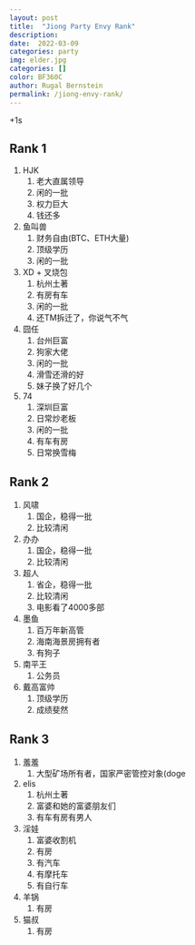 ```yaml
---
layout: post
title:  "Jiong Party Envy Rank"
description: 
date:  2022-03-09
categories: party
img: elder.jpg
categories: []
color: BF360C
author: Rugal Bernstein
permalink: /jiong-envy-rank/
---
```


+1s


## Rank 1

1. HJK  
    1. 老大直属领导
    2. 闲的一批
    3. 权力巨大
    4. 钱还多
2. 鱼叫兽  
    1. 财务自由(BTC、ETH大量)
    2. 顶级学历
    3. 闲的一批
4. XD + 叉烧包
   1. 杭州土著
   2. 有房有车
   2. 闲的一批
   4. 还TM拆迁了，你说气不气
5. 囧任
   1. 台州巨富
   2. 狗家大佬
   3. 闲的一批
   4. 滑雪还滑的好
   5. 妹子换了好几个
6. 74
   1. 深圳巨富
   2. 日常炒老板
   3. 闲的一批
   4. 有车有房
   5. 日常换雪梅

## Rank 2

1. 风啸
   1. 国企，稳得一批
   2. 比较清闲
2. 办办
   1. 国企，稳得一批
   2. 比较清闲
4. 超人
   1. 省企，稳得一批
   2. 比较清闲
   3. 电影看了4000多部
5. 墨鱼
   1. 百万年新高管
   2. 海南海景房拥有者
   3. 有狗子
6. 南平王
   1. 公务员
7. 戴高富帅
   1. 顶级学历
   2. 成绩斐然

## Rank 3

1. 羞羞
   1. 大型矿场所有者，国家严密管控对象(doge
2. elis
   1. 杭州土著
   2. 富婆和她的富婆朋友们
   3. 有车有房有男人
4. 淫娃
   1. 富婆收割机
   2. 有房
   3. 有汽车
   4. 有摩托车
   5. 有自行车
5. 羊锅
   1. 有房
6. 猫叔
   1. 有房
